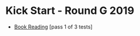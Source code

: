 # Kick Start - Round G 2019

- [Book Reading](https://codingcompetitions.withgoogle.com/kickstart/round/0000000000050e02/000000000018fd0d) [pass 1 of 3 tests]
